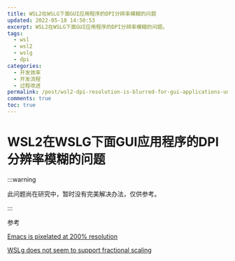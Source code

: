 ```yaml
---
title: WSL2在WSLG下面GUI应用程序的DPI分辨率模糊的问题
updated: 2022-05-18 14:50:53
excerpt: WSL2在WSLG下面GUI应用程序的DPI分辨率模糊的问题。
tags:
  - wsl
  - wsl2
  - wslg
  - dpi
categories:
  - 开发效率
  - 开发流程
  - 过程改进
permalink: /post/wsl2-dpi-resolution-is-blurred-for-gui-applications-under-wslg.html
comments: true
toc: true
---
```

# WSL2在WSLG下面GUI应用程序的DPI分辨率模糊的问题

:::warning

此问题尚在研究中，暂时没有完美解决办法，仅供参考。

:::

参考

[Emacs is pixelated at 200% resolution](https://github.com/microsoft/wslg/issues/190)

[WSLg does not seem to support fractional scaling](https://github.com/microsoft/wslg/issues/23)